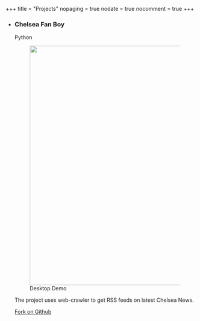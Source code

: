 +++
title = "Projects"
nopaging = true
nodate = true
nocomment = true
+++

<ul id="projects-list">

<li>
	<div class="project-item">
		<h3 id="raytra">Chelsea Fan Boy</h3>
		<p class="tech-stack">Python</p>
		<figure>
            <img src="https://cloud.githubusercontent.com/assets/7876652/16473799/a5495b2e-3e3e-11e6-8cb6-3addc54e5c9b.png" width="636"/>
            <figcaption>Desktop Demo</figcaption>
        </figure>
        <p>The project uses web-crawler to get RSS feeds on latest Chelsea News. </p>
        <a class="button" href="https://github.com/ajnarayan/ChelseaFanboy"> <i class="ion-fork-repo"></i> Fork on Github </a>
    </div>
</li>


</ul>